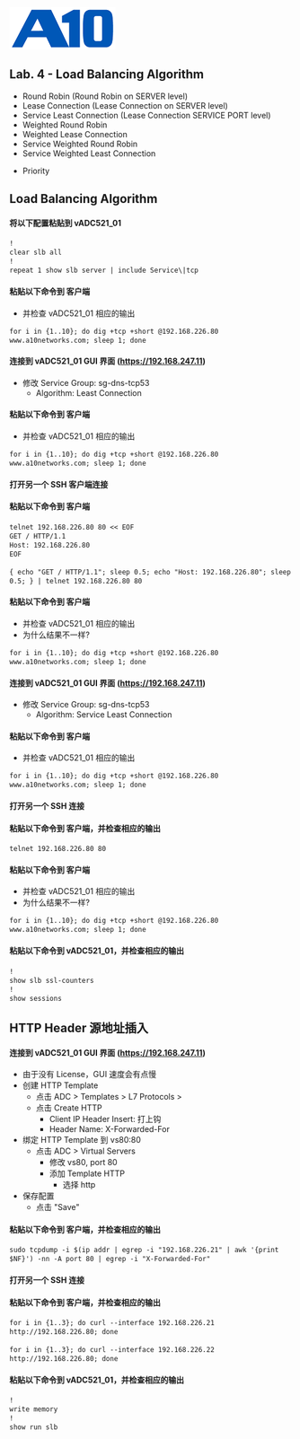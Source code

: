 ![](/Images/A10-NewLogos-Blue-NoReg-RGB-50.png)

## Lab. 4 - Load Balancing Algorithm
+ Round Robin (Round Robin on SERVER level)
+ Lease Connection (Lease Connection on SERVER level)
+ Service Least Connection (Lease Connection SERVICE PORT level)
+ Weighted Round Robin
+ Weighted Lease Connection
+ Service Weighted Round Robin
+ Service Weighted Least Connection

 - Priority

## Load Balancing Algorithm
#### 将以下配置粘贴到 vADC521_01
```
!
clear slb all
!
repeat 1 show slb server | include Service\|tcp

```

#### 粘贴以下命令到 客户端
+ 并检查 vADC521_01 相应的输出
```
for i in {1..10}; do dig +tcp +short @192.168.226.80 www.a10networks.com; sleep 1; done

```

#### 连接到 vADC521_01 GUI 界面 (https://192.168.247.11)
+ 修改 Service Group: sg-dns-tcp53
  + Algorithm: Least Connection
    
#### 粘贴以下命令到 客户端
+ 并检查 vADC521_01 相应的输出
```
for i in {1..10}; do dig +tcp +short @192.168.226.80 www.a10networks.com; sleep 1; done

```

#### 打开另一个 SSH 客户端连接
#### 粘贴以下命令到 客户端
```
telnet 192.168.226.80 80 << EOF
GET / HTTP/1.1
Host: 192.168.226.80
EOF

{ echo "GET / HTTP/1.1"; sleep 0.5; echo "Host: 192.168.226.80"; sleep 0.5; } | telnet 192.168.226.80 80

```

#### 粘贴以下命令到 客户端
+ 并检查 vADC521_01 相应的输出
+ 为什么结果不一样?
```
for i in {1..10}; do dig +tcp +short @192.168.226.80 www.a10networks.com; sleep 1; done

```

#### 连接到 vADC521_01 GUI 界面 (https://192.168.247.11)
+ 修改 Service Group: sg-dns-tcp53
  + Algorithm: Service Least Connection
    
#### 粘贴以下命令到 客户端
+ 并检查 vADC521_01 相应的输出
```
for i in {1..10}; do dig +tcp +short @192.168.226.80 www.a10networks.com; sleep 1; done

```

#### 打开另一个 SSH 连接
#### 粘贴以下命令到 客户端，并检查相应的输出
```
telnet 192.168.226.80 80

```

#### 粘贴以下命令到 客户端
+ 并检查 vADC521_01 相应的输出
+ 为什么结果不一样?
```
for i in {1..10}; do dig +tcp +short @192.168.226.80 www.a10networks.com; sleep 1; done

```







#### 粘贴以下命令到 vADC521_01，并检查相应的输出
```
!
show slb ssl-counters
!
show sessions

```

## HTTP Header 源地址插入
#### 连接到 vADC521_01 GUI 界面 (https://192.168.247.11)
+ 由于没有 License，GUI 速度会有点慢
+ 创建 HTTP Template
  + 点击 ADC > Templates > L7 Protocols > 
  + 点击 Create HTTP
    + Client IP Header Insert: 打上钩
    + Header Name: X-Forwarded-For
+ 绑定 HTTP Template 到 vs80:80
  + 点击 ADC > Virtual Servers
    + 修改 vs80, port 80
    + 添加 Template HTTP
      + 选择 http
+ 保存配置
  + 点击 "Save"  
    
#### 粘贴以下命令到 客户端，并检查相应的输出
```
sudo tcpdump -i $(ip addr | egrep -i "192.168.226.21" | awk '{print $NF}') -nn -A port 80 | egrep -i "X-Forwarded-For"

```

#### 打开另一个 SSH 连接
#### 粘贴以下命令到 客户端，并检查相应的输出
```
for i in {1..3}; do curl --interface 192.168.226.21 http://192.168.226.80; done

for i in {1..3}; do curl --interface 192.168.226.22 http://192.168.226.80; done
```

#### 粘贴以下命令到 vADC521_01，并检查相应的输出
```
!
write memory
!
show run slb

```
